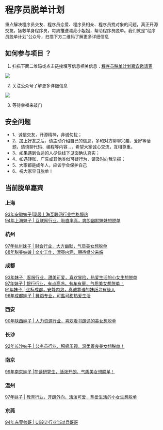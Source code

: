 # 程序员脱单计划


重点解决程序员交友、程序员恋爱、程序员相亲、程序员找对象的问题，真正开源交友。拯救单身程序员，每周推送漂亮小姐姐，帮助程序员脱单。我们就是“程序员脱单计划”公众号，扫描下方二维码了解更多详细信息


## 如何参与项目 ？

1. 扫描下面二维码或点击链接填写信息相关信息：[程序员脱单计划嘉宾邀请表](https://docs.qq.com/form/page/DTEpXZ09GRU52eXRa?_w_tencentdocx_form=1)

![](http://cxy521.com/static/img/wechat/collect.png)

2. 关注公众号了解更多详细信息

![](https://cxy521.com/static/img/wechat/one/objectnew.jpg)

3. 等待幸福来敲门
   


## 安全问题 

- 1、诚信交友，开源精神，非诚勿扰；
- 2、加上好友之后，请主动介绍自己的信息，多和对方聊聊兴趣、爱好等话题，请慎聊代码、编程等内容...，希望大家诚心交流，互相尊重。
- 3、如果遇到合适的人尽快线下见面确认真实；
- 4、如遇转账、广告或其他类似可疑行为，请及时向我举报；
- 5、大家都是成年人，应该学会保护自己
- 6、祝大家早日脱单！


## 当前脱单嘉宾


### 上海

[93年安徽妹子|现居上海互联网行业性格慢热](https://mp.weixin.qq.com/s/nM8n2uVpzZ_7GDv0Dchfyg)  
[94年上海妹子 | 互联网行业，耿直率真，爽朗幽默妹妹想脱单](https://mp.weixin.qq.com/s/XZNkh0S-agLKNFLFjYVuLg)

### 杭州

[97年杭州妹子 | 财会行业，大方幽默，气质美女想脱单](https://mp.weixin.qq.com/s/jhaBFeNj2R91rzZU598JSw)    
[88年甜美姑娘 | 文史工作，漂亮内涵，期待缘分来临](https://mp.weixin.qq.com/s/XZNkh0S-agLKNFLFjYVuLg)

### 成都

[93年妹子 | 客服行业，甜美可爱，喜欢冒险，热爱生活的小女生想脱单](https://mp.weixin.qq.com/s/hb5WA9cy376V10-aOh6IvQ)  
[97年妹子 | 银行行业，有点高冷，有车有房，气质美女想脱单！](https://mp.weixin.qq.com/s/oqdGe5xZBbCA6uVX81-UXw)  
[91年妹子 | 坐标成都，安静内敛，真诚靠谱的妹纸寻有缘人](https://mp.weixin.qq.com/s/K3vzlb67CQ9s3IefHF9kcA)  
[96年成都妹子 | 舞蹈专业，可盐可甜热爱生活](https://mp.weixin.qq.com/s/2sL-npxqZmim9_hUCFTjAg)
[]()
[]()

### 西安

[90年陕西妹子 | 人力资源行业，喜欢看书朗诵的美女想脱单](https://mp.weixin.qq.com/s/EO28g8brlaGup4V1c2qKMg)

### 长沙

[92年长沙妹子 | 公务员行业，积极乐观，温柔善良美女想脱单！](https://mp.weixin.qq.com/s/I8qOoFlmIOl1mgTo_mKZOA)

### 南京

[99年南京妹子 |在读研究生，活泼开朗，气质美女想脱单！](https://mp.weixin.qq.com/s/9wYgjf67QplWgJeWn9UmUQ)

### 温州

[97年妹子 | 教育行业，开朗外向，活泼可爱，热爱生活的小女生想脱单](https://mp.weixin.qq.com/s/Xh9XePUXMQc8kgo9CXdF6A)

### 东莞

[94年东莞帅哥 | UI设计行业当过兵哥哥](https://mp.weixin.qq.com/s/yu9wuUUu8ywcKRP7mpHoRg)